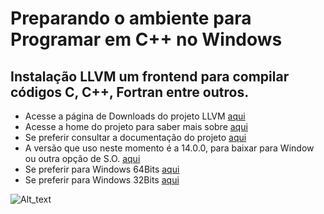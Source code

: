 # Preparando o ambiente para Programar em C++ no Windows 

## Instalação LLVM um frontend para compilar códigos C, C++, Fortran entre outros.

* Acesse a página de Downloads do projeto LLVM [aqui](https://releases.llvm.org/download.html)
* Acesse a home do projeto para saber mais sobre [aqui](https://llvm.org/)
* Se preferir consultar a documentação do projeto [aqui](https://llvm.org/docs/GettingStarted.html#checkout)
* A versão que uso neste momento é a 14.0.0, para baixar para Window ou outra opção de S.O. [aqui](https://github.com/llvm/llvm-project/releases/tag/llvmorg-14.0.0)
* Se preferir para Windows 64Bits [aqui](https://github.com/llvm/llvm-project/releases/download/llvmorg-14.0.0/LLVM-14.0.0-win64.exe)
* Se preferir para Windows 32Bits [aqui](https://github.com/llvm/llvm-project/releases/download/llvmorg-14.0.0/LLVM-14.0.0-win32.exe)

![Alt_text](https://github.com/bynmboy/linguagemcpp/blob/main/image-llvm-windows/img1.png)

